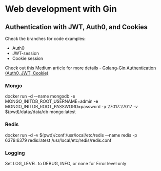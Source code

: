 # Web development with Gin
## Authentication with JWT, Auth0, and Cookies

Check the branches for code examples:
* Auth0
* JWT-session
* Cookie session

Check out this Medium article for more details - [Golang-Gin Authentication (Auth0, JWT, Cookie)](https://ronen-niv.medium.com/golang-gin-authentication-auth0-jwt-cookie-1d68d874eb03)


### Mongo

docker run -d --name mongodb -e MONGO_INITDB_ROOT_USERNAME=admin -e MONGO_INITDB_ROOT_PASSWORD=password -p 27017:27017 -v $(pwd)/data:/data/db mongo:latest


### Redis

docker run -d -v $(pwd)/conf:/usr/local/etc/redis --name redis -p 6379:6379 redis:latest /usr/local/etc/redis/redis.conf

### Logging
Set LOG_LEVEL to DEBUG, INFO, or none for Error level only